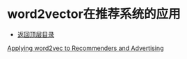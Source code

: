 # word2vector在推荐系统的应用

* [返回顶层目录](../../../SUMMARY.md)

[Applying word2vec to Recommenders and Advertising](http://mccormickml.com/2018/06/15/applying-word2vec-to-recommenders-and-advertising/)



